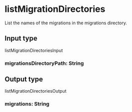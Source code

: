 # listMigrationDirectories

List the names of the migrations in the migrations directory.



## Input type

listMigrationDirectoriesInput

### migrationsDirectoryPath: String



## Output type

listMigrationDirectoriesOutput

### migrations: String



